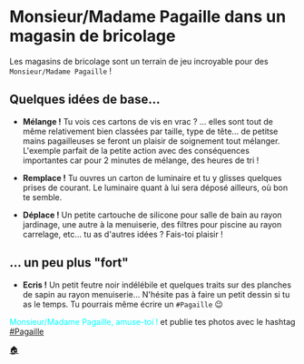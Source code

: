 # Monsieur/Madame Pagaille dans un magasin de bricolage

Les magasins de bricolage sont un terrain de jeu incroyable pour des `Monsieur/Madame Pagaille` !

## Quelques idées de base...

- **Mélange !**
  Tu vois ces cartons de vis en vrac ? ... elles sont tout de même relativement bien classées par taille, type de tête... de petitse mains pagailleuses se feront un plaisir de soignement tout mélanger. L'exemple parfait de la petite action avec des conséquences importantes car pour 2 minutes de mélange, des heures de tri !

- **Remplace !**
  Tu ouvres un carton de luminaire et tu y glisses quelques prises de courant. Le luminaire quant à lui sera déposé ailleurs, où bon te semble.
  
- **Déplace !**
  Un petite cartouche de silicone pour salle de bain au rayon jardinage, une autre à la menuiserie, des filtres pour piscine au rayon carrelage, etc... tu as d'autres idées ? Fais-toi plaisir !

## ... un peu plus "fort"

- **Ecris !**
  Un petit feutre noir indélébile et quelques traits sur des planches de sapin au rayon menuiserie... N'hésite pas à faire un petit dessin si tu as le temps. Tu pourrais même écrire un `#Pagaille` :wink:

<span style="color:cyan">Monsieur/Madame Pagaille, amuse-toi !</span> et publie tes photos avec le hashtag [#Pagaille](https://twitter.com/search?q=%23pagaille&src=typed_query)

[:house:](README.md)
